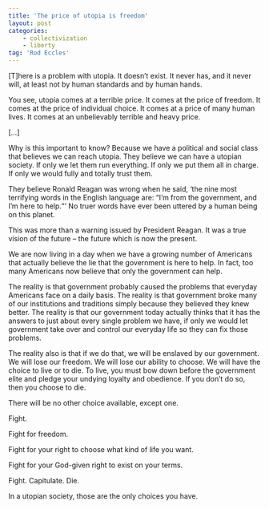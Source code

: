 ```yaml
---
title: 'The price of utopia is freedom'
layout: post
categories:
    - collectivization
    - liberty
tag: 'Rod Eccles'
---
```


\[T\]here is a problem with utopia. It doesn’t exist. It never has, and it never will, at least not by human standards and by human hands.  
  
You see, utopia comes at a terrible price. It comes at the price of freedom. It comes at the price of individual choice. It comes at a price of many human lives. It comes at an unbelievably terrible and heavy price.

\[…\]

Why is this important to know? Because we have a political and social class that believes we can reach utopia. They believe we can have a utopian society. If only we let them run everything. If only we put them all in charge. If only we would fully and totally trust them.

They believe Ronald Reagan was wrong when he said, ‘the nine most terrifying words in the English language are: <q>I’m from the government, and I’m here to help.</q>’ No truer words have ever been uttered by a human being on this planet.

This was more than a warning issued by President Reagan. It was a true vision of the future – the future which is now the present.

We are now living in a day when we have a growing number of Americans that actually believe the lie that the government is here to help. In fact, too many Americans now believe that only the government can help.

The reality is that government probably caused the problems that everyday Americans face on a daily basis. The reality is that government broke many of our institutions and traditions simply because they believed they knew better. The reality is that our government today actually thinks that it has the answers to just about every single problem we have, if only we would let government take over and control our everyday life so they can fix those problems.

The reality also is that if we do that, we will be enslaved by our government. We will lose our freedom. We will lose our ability to choose. We will have the choice to live or to die. To live, you must bow down before the government elite and pledge your undying loyalty and obedience. If you don’t do so, then you choose to die.

There will be no other choice available, except one.

Fight.

Fight for freedom.

Fight for your right to choose what kind of life you want.

Fight for your God-given right to exist on your terms.

Fight. Capitulate. Die.

In a utopian society, those are the only choices you have.